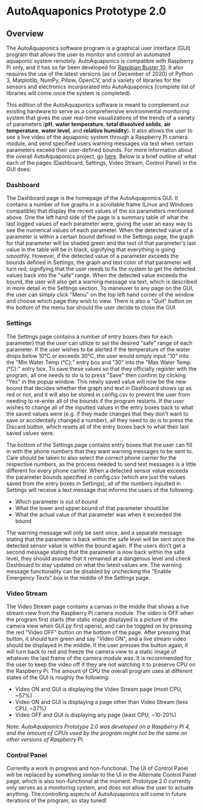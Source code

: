 # AutoAquaponics Prototype 2.0
## Overview
The AutoAquaponics software program is a graphical user interface (GUI) program that allows the user to monitor and control an automated aquaponic system remotely. AutoAquaponics is compatible with Raspberry Pi only, and it has so far been developed for [Raspbian Buster 10](https://www.raspberrypi.org/software/). It also requires the use of the latest versions (as of December of 2020) of Python 3, Matplotlib, NumPy, Pillow, OpenCV, and a variety of libraries for the sensors and electronics incorporated into AutoAquaponics (complete list of libraries will come once the system is completed). 

This edition of the AutoAquaponics software is meant to complement our existing hardware to serve as a comprehensive environmental monitoring system that gives the user real-time visualizations of the trends of a variety of parameters (**pH**, **water temperature**, **total dissolved solids**, **air temperature**, **water level**, and **relative humidity**). It also allows the user to see a live video of the aquaponic system through a Raspberry Pi camera module, and send specified users warning messages via text when certain parameters exceed their user-defined bounds. For more information about the overall AutoAquaponics project, go [here](https://eswprojects.planio.com/projects/autoaquaponics). Below is a brief outline of what each of the pages (Dashboard, Settings, Video Stream, Control Panel) in the GUI does:
### Dashboard
The Dashboard page is the homepage of the AutoAquaponics GUI. It contains a number of live graphs in a scrollable frame (Linux and Windows compatible) that display the recent values of the six parameters mentioned above. One the left hand side of the page is a summary table of what the last logged values of each parameter were, giving the user an easy way to see the numerical values of each parameter. When the detected value of a parameter is within a certain bound defined in the Settings page, the graph for that parameter will be shaded green and the text of that parameter's last value in the table will be in black, signifying that everything is going smoothly. However, if the detected value of a parameter exceeds the bounds defined in Settings, the graph and text color of that parameter will turn red, signifying that the user needs to fix the system to get the detected values back into the "safe" range. When the detected value exceeds the bound, the user will also get a warning message via text, which is described in more detail in the Settings section. To maneuver to any page on the GUI, the user can simply click "Menu" on the top left hand corner of the window and choose which page they wish to view. There is also a "Quit" button on the bottom of the menu bar should the user decide to close the GUI.
### Settings
The Settings page contains a number of entry boxes (two for each parameter) that the user can utilize to set the desired "safe" range of each parameter. If the user wishes to be alerted if the temperature of the water drops below 10&deg;C or exceeds 30&deg;C, the user would simply input "10" into the "Min Water Temp (&deg;C):" entry box and "30" into the "Max Water Temp (&deg;C):" entry box. To save these values so that they officially register with the program, all one needs to do is to press "Save" then confirm by clicking "Yes" in the popup window. This newly saved value will now be the new bound that decides whether the graph and text in Dashboard shows up as red or not, and it will also be stored in config.csv to prevent the user from needing to re-enter all of the bounds if the program restarts. If the user wishes to change all of the inputted values in the entry boxes back to what the saved values were (e.g. if they made changes that they don't want to save or accidentally changed a number), all they need to do is to press the Discard button, which resets all of the entry boxes back to what their last saved values were.

The bottom of the Settings page contains entry boxes that the user can fill in with the phone numbers that they want warning messages to be sent to. Care should be taken to also select the correct phone carrier for the respective numbers, as the process needed to send text messages is a little different for every phone carrier. When a detected sensor value exceeds the parameter bounds specified in config.csv (which are just the values saved from the entry boxes in Settings), all of the numbers inputted in Settings will receive a text message that informs the users of the following:
- Which parameter is out of bound
- What the lower and upper bound of that parameter should be
- What the actual value of that parameter was when it exceeded the bound

The warning message will only be sent once, and a separate message stating that the parameter is back within the safe level will be sent once the detected sensor value is within the bound again. If the users don't get a second message stating that the parameter is now back within the safe level, they should assume that it remained at a dangerous level and check Dashboard to stay updated on what the latest values are. The warning message functionality can be disabled by unchecking the "Enable Emergency Texts" box in the middle of the Settings page.
### Video Stream
The Video Stream page contains a canvas in the middle that shows a live stream view from the Raspberry Pi camera module. The video is OFF when the program first starts (the static image displayed is a picture of the camera view when GUI.py first opens), and can be toggled on by pressing the red "Video OFF" button on the bottom of the page. After pressing that button, it should turn green and say "Video ON", and a live stream video should be displayed in the middle. If the user presses the button again, it will turn back to red and freeze the camera view to a static image of whatever the last frame of the camera module was. It is recommended for the user to keep the video off if they are not watching it to preserve CPU on the Raspberry Pi. The amount of CPU the overall program uses at different states of the GUI is roughly the following:
- Video ON and GUI is displaying the Video Stream page (most CPU, ~57%)
- Video ON and GUI is displaying a page other than Video Stream (less CPU, ~37%)
- Video OFF and GUI is displaying any page (least CPU, ~10-20%)

*Note: AutoAquaponics Prototype 2.0 was developed on a Raspberry Pi 4, and the amount of CPUs used by the program might not be the same on other versions of Raspberry Pi.*
### Control Panel
Currently a work in progress and non-functional. The UI of Control Panel will be replaced by something similar to the UI in the Alternate Control Panel page, which is also non-functional at the moment. Prototype 2.0 currently only serves as a monitoring system, and does not allow the user to actuate anything. The controlling aspects of AutoAquaponics will come in future iterations of the program, so stay tuned!
